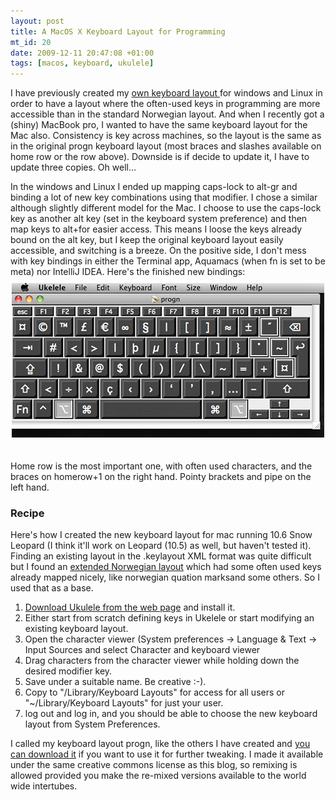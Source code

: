 ```yaml
--- 
layout: post
title: A MacOS X Keyboard Layout for Programming
mt_id: 20
date: 2009-12-11 20:47:08 +01:00
tags: [macos, keyboard, ukulele]
---
```


I have previously created my [own keyboard layout ](/2009/07/22/keyboard-layout-and-remapping-for-fun-and-profit.html) for windows and Linux in order to have a layout where the often-used keys in programming are more accessible than in the standard Norwegian layout. And when I recently got a (shiny) MacBook pro, I wanted to have the same keyboard layout for the Mac also. Consistency is key across machines, so the layout is the same as in the original progn keyboard layout (most braces and slashes available on home row or the row above). Downside is if decide to update it, I have to update three copies. Oh well...

In the windows and Linux I ended up mapping caps-lock to alt-gr and binding a lot of new key combinations using that modifier. I chose a similar although slightly different model for the Mac. I choose to use the caps-lock key as another alt key (set in the keyboard system preference) and then map keys to alt+<key>for easier access. This means I loose the keys already bound on the alt key, but I keep the original keyboard layout easily accessible, and switching is a breeze. On the positive side, I don't mess with key bindings in either the Terminal app, Aquamacs (when fn is set to be meta) nor IntelliJ IDEA. Here's the finished new bindings:
<img alt="keyboard.png" src="/assets/images/screenshot.png" width="500" height="247" class="mt-image-center" style="text-align: center; display: block; margin: 10px auto 20px;" /><br/> Home row is the most important one, with often used characters, and the braces on homerow+1 on the right hand. Pointy brackets and pipe on the left hand.

### Recipe

Here's how I created the new keyboard layout for mac running 10.6 Snow Leopard (I think it'll work on Leopard (10.5) as well, but haven't tested it). Finding an existing layout in the .keylayout XML format was quite difficult but I found an [extended Norwegian layout](http://jardar.nvg.org/mac/tastatur/index.html) which had some often used keys already mapped nicely, like norwegian quation marksand some others. So I used that as a base.

1. [Download Ukulele from the web page](http://scripts.sil.org/cms/scripts/page.php?site_id=nrsi&id=ukelele) and install it.
2. Either start from scratch defining keys in Ukelele or start modifying an existing keyboard layout.
3. Open the character viewer (System preferences -&gt; Language &amp; Text -&gt; Input Sources and select Character and keyboard viewer
4. Drag characters from the character viewer while holding down the desired modifier key.
5. Save under a suitable name. Be creative :-).
6. Copy to "/Library/Keyboard Layouts" for access for all users or "~/Library/Keyboard Layouts" for just your user.
7. log out and log in, and you should be able to choose the new keyboard layout from System Preferences.

I called my keyboard layout progn, like the others I have created and [you can download it](/assets/media/progn.keylayout) if you want to use it for further tweaking. I made it available under the same creative commons license as this blog, so remixing is allowed provided you make the re-mixed versions available to the world wide intertubes.

